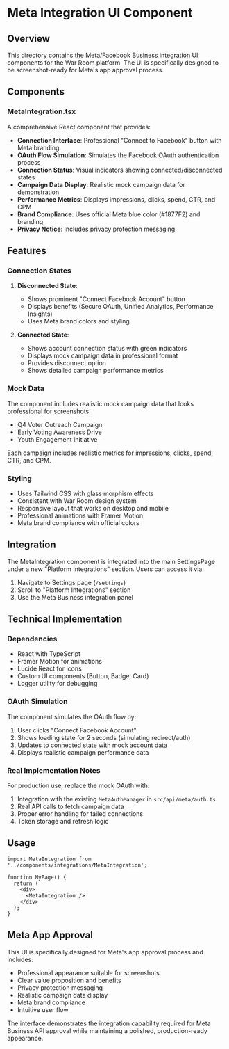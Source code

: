 # Meta Integration UI Component

## Overview

This directory contains the Meta/Facebook Business integration UI components for the War Room platform. The UI is specifically designed to be screenshot-ready for Meta's app approval process.

## Components

### MetaIntegration.tsx

A comprehensive React component that provides:

- **Connection Interface**: Professional "Connect to Facebook" button with Meta branding
- **OAuth Flow Simulation**: Simulates the Facebook OAuth authentication process
- **Connection Status**: Visual indicators showing connected/disconnected states
- **Campaign Data Display**: Realistic mock campaign data for demonstration
- **Performance Metrics**: Displays impressions, clicks, spend, CTR, and CPM
- **Brand Compliance**: Uses official Meta blue color (#1877F2) and branding
- **Privacy Notice**: Includes privacy protection messaging

## Features

### Connection States

1. **Disconnected State**:
   - Shows prominent "Connect Facebook Account" button
   - Displays benefits (Secure OAuth, Unified Analytics, Performance Insights)
   - Uses Meta brand colors and styling

2. **Connected State**:
   - Shows account connection status with green indicators
   - Displays mock campaign data in professional format
   - Provides disconnect option
   - Shows detailed campaign performance metrics

### Mock Data

The component includes realistic mock campaign data that looks professional for screenshots:

- Q4 Voter Outreach Campaign
- Early Voting Awareness Drive  
- Youth Engagement Initiative

Each campaign includes realistic metrics for impressions, clicks, spend, CTR, and CPM.

### Styling

- Uses Tailwind CSS with glass morphism effects
- Consistent with War Room design system
- Responsive layout that works on desktop and mobile
- Professional animations with Framer Motion
- Meta brand compliance with official colors

## Integration

The MetaIntegration component is integrated into the main SettingsPage under a new "Platform Integrations" section. Users can access it via:

1. Navigate to Settings page (`/settings`)
2. Scroll to "Platform Integrations" section
3. Use the Meta Business integration panel

## Technical Implementation

### Dependencies

- React with TypeScript
- Framer Motion for animations
- Lucide React for icons
- Custom UI components (Button, Badge, Card)
- Logger utility for debugging

### OAuth Simulation

The component simulates the OAuth flow by:

1. User clicks "Connect Facebook Account"
2. Shows loading state for 2 seconds (simulating redirect/auth)
3. Updates to connected state with mock account data
4. Displays realistic campaign performance data

### Real Implementation Notes

For production use, replace the mock OAuth with:

1. Integration with the existing `MetaAuthManager` in `src/api/meta/auth.ts`
2. Real API calls to fetch campaign data
3. Proper error handling for failed connections
4. Token storage and refresh logic

## Usage

```tsx
import MetaIntegration from '../components/integrations/MetaIntegration';

function MyPage() {
  return (
    <div>
      <MetaIntegration />
    </div>
  );
}
```

## Meta App Approval

This UI is specifically designed for Meta's app approval process and includes:

- Professional appearance suitable for screenshots
- Clear value proposition and benefits
- Privacy protection messaging
- Realistic campaign data display
- Meta brand compliance
- Intuitive user flow

The interface demonstrates the integration capability required for Meta Business API approval while maintaining a polished, production-ready appearance.